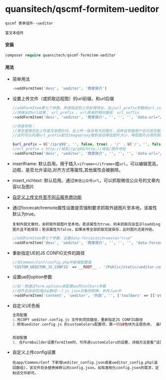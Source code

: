# quansitech/qscmf-formitem-ueditor

```text
qscmf 表单组件--ueditor

富文本组件
```

#### 安装

```php
composer require quansitech/qscmf-formitem-ueditor
```

#### 用法
+ 简单用法
  ```php
  ->addFormItem('desc', 'ueditor', '商家简介')
  ```

+ 设置上传文件（或抓取远程图）的url前缀，和url后缀
  ```php
  //addFormItem第七个参数，传递指定的上传处理地址，加上url_prefix参数和url_suffix
  //拼接出的url结果： url_prefix . url原来的相对路径. url_suffix
  ->addFormItem('desc', 'ueditor', '商家简介', '', '', '', 'data-url="/Public/ueditor/php/controller.php?url_prefix=prefix地址&url_suffix=后缀"')
  
  //场景举例：
  //某些管理员在上传富文本图片时，会上传一张非常大的图片，这样会导致用户访问该页面异常缓慢
  //这时可以利用url_prefix配合imageproxy做到自动降低图片大小，降低图片占用的网络带宽
  
  $url_prefix = U('/ip/q90', '', false, true) . '/' . U('/', '', false, true);
  //url_prefix = http://域名/ip/q90/http://域名/图片地址
  ->addFormItem('desc', 'ueditor', '商家简介', '', '', '', 'data-url="/Public/ueditor/php/controller.php?url_prefix=' . $url_prefix . '"')
  ```
  
+ insertframe: 默认启用。用于插入```<iframe></iframe>```或```url```，可以编辑宽高，边框，是否允许滚动,对齐方式等属性,其他属性会被删除。

+ insert_richtext: 默认启用。通过```微信公众号url```，可以抓取微信公众号的文章内容以及图片

+ [自定义上传文件至不同云服务商功能](https://github.com/quansitech/qscmf-formitem-object-storage/blob/main/README.md#%E4%BD%BF%E7%94%A8)

+ 通过forcecatchremote属性设置是否强制要求抓取外链图片至本地，该属性默认为true。
  ```blade
  复制外链文章时，会抓取外链图片至本地。若该属性为true，则未抓取完会显示loadding图片且不能保存；若该属性为false，如果未等全部抓取完就保存，此时图片还是外链。
  ```
  ```php
  //addFormItem第七个参数，设置data-forcecatchremote="true"
  ->addFormItem('desc', 'ueditor', '商家简介', '', '', '', 'data-forcecatchremote="true"')
  ```

+ 重新指定UE的JS CONFIG文件的路径
  ```php
  //在Common/Conf/config.php中新增配置值
  'CUSTOM_UEDITOR_JS_CONFIG' => __ROOT__ . '/Public/static/ueditor.config.js'  //注意必须加上__ROOT__，为了兼容根目录是网站子路径的情况
  ```

+ 设置ue的option参数
  ```php
  //如：想通过form.options来配置ue的toolbars参数
  //组件会自动完成php数组--》js json对象的转换，并传入ue中
  ->addFormItem('content', 'ueditor', '内容', '', ['toolbars' => [['attachment']]])
  ```

+ 自定义UE色板
  ```php
  全局配置
  1.先COPY ueditor.config.js 文件到项目路径，重新指定JS CONFIG路径
  2.修改ueditor.config.js 的customColors配置项，第一行10色块为主题色块， 最后一行10色块为标准色块，可按照需要自行增删改里面的色值。
  
  
  局部配置
  1. 在Formbuilder设置formItem时，可传递customColors的设置，详细方法查看“设置ue的option参数”
  ```

+ 自定义上传config设置
  
  ```blade
  在app/Common/Conf 下新增ueditor_config.json或者ueditor_config.php(返回数组)，该文件将会替换掉默认的config.json。如有客制化config.json的需求，定制该文件即可。
  ```
  